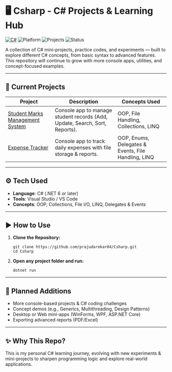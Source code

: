 # 🖥️ **Csharp - C# Projects & Learning Hub**

[![C#](https://img.shields.io/badge/Language-C%23-blue)](https://docs.microsoft.com/en-us/dotnet/csharp/)
![Platform](https://img.shields.io/badge/Platform-.NET%206%2B-purple)
![Projects](https://img.shields.io/badge/Projects-Learning%20Projects-success)
![Status](https://img.shields.io/badge/Status-Active-brightgreen)

A collection of C# mini-projects, practice codes, and experiments — built to explore different C# concepts, from basic syntax to advanced features.  
This repository will continue to grow with more console apps, utilities, and concept-focused examples.

---

## 📌 **Current Projects**

| Project | Description | Concepts Used |
|---------|-------------|---------------|
| [Student Marks Management System](./StudentMarksManagement) | Console app to manage student records (Add, Update, Search, Sort, Reports). | OOP, File Handling, Collections, LINQ |
| [Expense Tracker](./ExpenseTracker) | Console app to track daily expenses with file storage & reports. | OOP, Enums, Delegates & Events, File Handling, LINQ |

---

## ⚙ **Tech Used**

- **Language**: C# (.NET 6 or later)  
- **Tools**: Visual Studio / VS Code  
- **Concepts**: OOP, Collections, File I/O, LINQ, Delegates & Events

---

## ▶ **How to Use**

1. **Clone the Repository:**

       git clone https://github.com/prajudarekar04/Csharp.git
       cd Csharp

2. **Open any project folder and run:**

       dotnet run

---

## 🚀 **Planned Additions**

- More console-based projects & C# coding challenges  
- Concept demos (e.g., Generics, Multithreading, Design Patterns)  
- Desktop or Web mini-apps (WinForms, WPF, ASP.NET Core)  
- Exporting advanced reports (PDF/Excel)

---

## ✨ **Why This Repo?**

This is my personal C# learning journey, evolving with new experiments & mini-projects to sharpen programming logic and explore real-world applications.

